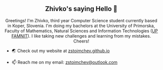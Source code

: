 <h2 align="center">Zhivko's saying Hello 👋</h2>

<p align="center">
Greetings! I'm Zhivko, third year Computer Science student currently based in Koper, Slovenia. I'm doing my bachelors at the University of Primorska, Faculty of Mathematics, Natural Sciences and Information Technologies (<a href="https://www.famnit.upr.si/en">UP FAMNIT</a>). I like taking new challenges and learning from my mistakes. Cheers!</p>

- 🌏 Check out my website at <a href="https://zstoimchev.github.io">zstoimchev.github.io</a>

- 📫 Reach me on my email: <a href = "mailto: zstoimchev@outlook.com">zstoimchev@outlook.com</a>
<!-- ✨ -->

<!--
(8) Making a View Counter for GitHub Repos - Easy PHP Tutorial - YouTube

- 🔭 I’m currently working on CS degree ...
- 🌱 I’m currently learning ...
- 👯 I’m looking to collaborate on ...
- 🤔 I’m looking for help with ...
- 💬 Ask me about ...
- 📫 How to reach me: ...
- 😄 Pronouns: ...
- ⚡ Fun fact: ...
-->


<!-- [![My GitHub Stats](https://github-readme-stats.vercel.app/api/?username=zstoimchev&count_private=true&theme=tokyonight&showicons=true)]() ->>
<!-- [![My GitHub Language Stats](https://github-readme-stats.vercel.app/api/top-langs/?username=zstoimchev&langs_count=5&theme=tokyonight)]() -->



<!-- ![pv](https://pageview.vercel.app/?github_user=zstoimchev) -->
